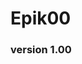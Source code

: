 # Epik00
### version 1.00

<!--
**Epik00/Epik00** is a ✨ _special_ ✨ repository because its `README.md` (this file) appears on your GitHub profile.
-->

